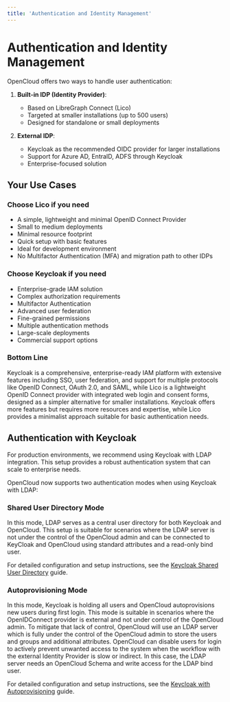 ```yaml
---
title: 'Authentication and Identity Management'
---
```


# Authentication and Identity Management

OpenCloud offers two ways to handle user authentication:

1. **Built-in IDP (Identity Provider)**:
   - Based on LibreGraph Connect (Lico)
   - Targeted at smaller installations (up to 500 users)
   - Designed for standalone or small deployments

2. **External IDP**:
   - Keycloak as the recommended OIDC provider for larger installations
   - Support for Azure AD, EntraID, ADFS through Keycloak
   - Enterprise-focused solution

## Your Use Cases

### Choose Lico if you need

- A simple, lightweight and minimal OpenID Connect Provider
- Small to medium deployments
- Minimal resource footprint
- Quick setup with basic features
- Ideal for development environment
- No Multifactor Authentication (MFA) and migration path to other IDPs

### Choose Keycloak if you need

- Enterprise-grade IAM solution
- Complex authorization requirements
- Multifactor Authentication
- Advanced user federation
- Fine-grained permissions
- Multiple authentication methods
- Large-scale deployments
- Commercial support options

### Bottom Line

Keycloak is a comprehensive, enterprise-ready IAM platform with extensive features including SSO, user federation, and support for multiple protocols like OpenID Connect, OAuth 2.0, and SAML, while Lico is a lightweight OpenID Connect provider with integrated web login and consent forms, designed as a simpler alternative for smaller installations. Keycloak offers more features but requires more resources and expertise, while Lico provides a minimalist approach suitable for basic authentication needs.

## Authentication with Keycloak

For production environments, we recommend using Keycloak with LDAP integration. This setup provides a robust authentication system that can scale to enterprise needs.

OpenCloud now supports two authentication modes when using Keycloak with LDAP:

### Shared User Directory Mode

In this mode, LDAP serves as a central user directory for both Keycloak and OpenCloud.
This setup is suitable for scenarios where the LDAP server is not under the control of the OpenCloud admin and can be connected to KeyCloak and OpenCloud using standard attributes and a read-only bind user.

For detailed configuration and setup instructions, see the [Keycloak Shared User Directory](./keycloak#shared-user-directory-mode) guide.

### Autoprovisioning Mode

In this mode, Keycloak is holding all users and OpenCloud autoprovisions new users during first login.
This mode is suitable in scenarios where the OpenIDConnect provider is external and not under control of the OpenCloud admin. To mitigate that lack of control, OpenCloud will use an LDAP server which is fully under the control of the OpenCloud admin to store the users and groups and additional attributes.
OpenCloud can disable users for login to actively prevent unwanted access to the system when the workflow with the external Identity Provider is slow or indirect. In this case, the LDAP server needs an OpenCloud Schema and write access for the LDAP bind user.

For detailed configuration and setup instructions, see the [Keycloak with Autoprovisioning](./keycloak#autoprovisioning-mode) guide.
